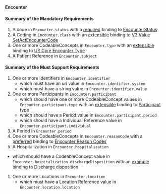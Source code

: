 **Encounter**

#### Summary of the Mandatory Requirements
1.  A  code  in `Encounter.status`
with a [required](http://hl7.org/fhir/R4/terminologies.html#required)
 binding to [EncounterStatus](http://hl7.org/fhir/ValueSet/encounter-status|4.0.0)
1.  A  Coding  in `Encounter.class`
with an [extensible](http://hl7.org/fhir/R4/terminologies.html#extensible)
 binding to [V3 Value SetActEncounterCode](http://terminology.hl7.org/ValueSet/v3-ActEncounterCode)
1. One or more  CodeableConcepts  in `Encounter.type`
with an [extensible](http://hl7.org/fhir/R4/terminologies.html#extensible)
 binding to [US Core Encounter Type](http://hl7.org/fhir/us/core/ValueSet/us-core-encounter-type)
1.  A Patient Reference  in `Encounter.subject`

#### Summary of the Must Support Requirements
1. One or more  Identifiers  in `Encounter.identifier`
   - which must have an  uri value  in `Encounter.identifier.system`
   - which must have a  string value  in `Encounter.identifier.value`
1. One or more  Participants  in `Encounter.participant`
   - which should have one or more  CodeableConcept values  in `Encounter.participant.type`
with an [extensible](http://hl7.org/fhir/R4/terminologies.html#extensible)
 binding to [Participant type](http://hl7.org/fhir/ValueSet/encounter-participant-type)
   - which should have a  Period value  in `Encounter.participant.period`
   - which should have a Individual Reference value  in `Encounter.participant.individual`
1.  A  Period  in `Encounter.period`
1. One or more  CodeableConcepts  in `Encounter.reasonCode`
with a [preferred](http://hl7.org/fhir/R4/terminologies.html#preferred)
 binding to [Encounter Reason Codes](http://hl7.org/fhir/ValueSet/encounter-reason)
1.  A  Hospitalization  in `Encounter.hospitalization`
   - which should have a  CodeableConcept value  in `Encounter.hospitalization.dischargeDisposition`
with an [example](http://hl7.org/fhir/R4/terminologies.html#example)
 binding to [Discharge disposition](http://hl7.org/fhir/ValueSet/encounter-discharge-disposition)
1. One or more  Locations  in `Encounter.location`
   - which must have a Location Reference value  in `Encounter.location.location`